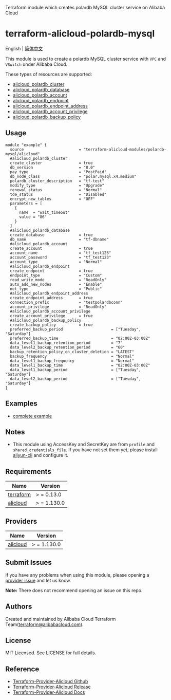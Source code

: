 Terraform module which creates polardb MySQL cluster service on Alibaba Cloud

terraform-alicloud-polardb-mysql
=====================================================================

English | [简体中文](README-CN.md)

This module is used to create a polardb MySQL cluster service with `VPC` and `VSwitch` under Alibaba Cloud.

These types of resources are supported:


* [alicloud_polardb_cluster](https://registry.terraform.io/providers/aliyun/alicloud/latest/docs/resources/polardb_cluster)
* [alicloud_polardb_database](https://registry.terraform.io/providers/aliyun/alicloud/latest/docs/resources/polardb_database)
* [alicloud_polardb_account](https://registry.terraform.io/providers/aliyun/alicloud/latest/docs/resources/polardb_account)
* [alicloud_polardb_endpoint](https://registry.terraform.io/providers/aliyun/alicloud/latest/docs/resources/polardb_endpoint)
* [alicloud_polardb_endpoint_address](https://registry.terraform.io/providers/aliyun/alicloud/latest/docs/resources/polardb_endpoint_address)
* [alicloud_polardb_account_privilege](https://registry.terraform.io/providers/aliyun/alicloud/latest/docs/resources/polardb_account_privilege)
* [alicloud_polardb_backup_policy](https://registry.terraform.io/providers/aliyun/alicloud/latest/docs/resources/polardb_backup_policy)

## Usage

```hcl
module "example" {
  source                        = "terraform-alicloud-modules/polardb-mysql/alicloud"
  #alicloud_polardb_cluster
  create_cluster                = true
  db_version                    = "8.0" 
  pay_type                      = "PostPaid"
  db_node_class                 = "polar.mysql.x4.medium"
  polardb_cluster_description   = "tf-test"
  modify_type                   = "Upgrade"
  renewal_status                = "Normal"
  tde_status                    = "Disabled"
  encrypt_new_tables            = "OFF"
  parameters = [
    {
      name  = "wait_timeout"
      value = "86"
    }
  ]
  #alicloud_polardb_database
  create_database               = true
  db_name                       = "tf-dbname"
  #alicloud_polardb_account
  create_account                = true
  account_name                  = "tf_test123" 
  account_password              = "tf_test123"
  account_type                  = "Normal"
  #alicloud_polardb_endpoint
  create_endpoint               = true
  endpoint_type                 = "Custom"
  read_write_mode               = "ReadOnly"
  auto_add_new_nodes            = "Enable"
  net_type                      = "Public"
  #alicloud_polardb_endpoint_address
  create_endpoint_address       = true
  connection_prefix             = "testpolardbconn"
  account_privilege             = "ReadOnly"
  #alicloud_polardb_account_privilege
  create_account_privilege      = true
  #alicloud_polardb_backup_policy
  create_backup_policy          = true
  preferred_backup_period                     = ["Tuesday", "Saturday"]
  preferred_backup_time                       = "02:00Z-03:00Z"
  data_level1_backup_retention_period         = "7"
  data_level2_backup_retention_period         = "60"
  backup_retention_policy_on_cluster_deletion = "LATEST"
  backup_frequency                            = "Normal"
  data_level1_backup_frequency                = "Normal"
  data_level1_backup_time                     = "02:00Z-03:00Z"
  data_level1_backup_period                   = ["Tuesday", "Saturday"]
  data_level2_backup_period                   = ["Tuesday", "Saturday"]
}
```

## Examples

* [complete example](https://github.com/terraform-alicloud-modules/terraform-alicloud-polardb-mysql/tree/main/examples/complete)

## Notes

* This module using AccessKey and SecretKey are from `profile` and `shared_credentials_file`. If you have not set them
  yet, please install [aliyun-cli](https://github.com/aliyun/aliyun-cli#installation) and configure it.

## Requirements

| Name | Version |
|------|---------|
| <a name="requirement_terraform"></a> [terraform](#requirement\_terraform) | > = 0.13.0 |
| <a name="requirement_alicloud"></a> [alicloud](#requirement\_alicloud) | > = 1.130.0 |

## Providers

| Name | Version |
|------|---------|
| <a name="provider_alicloud"></a> [alicloud](#provider\_alicloud) | > = 1.130.0 |

## Submit Issues

If you have any problems when using this module, please opening
a [provider issue](https://github.com/aliyun/terraform-provider-alicloud/issues/new) and let us know.

**Note:** There does not recommend opening an issue on this repo.

## Authors

Created and maintained by Alibaba Cloud Terraform Team(terraform@alibabacloud.com).

## License

MIT Licensed. See LICENSE for full details.

## Reference

* [Terraform-Provider-Alicloud Github](https://github.com/aliyun/terraform-provider-alicloud)
* [Terraform-Provider-Alicloud Release](https://releases.hashicorp.com/terraform-provider-alicloud/)
* [Terraform-Provider-Alicloud Docs](https://registry.terraform.io/providers/aliyun/alicloud/latest/docs)

